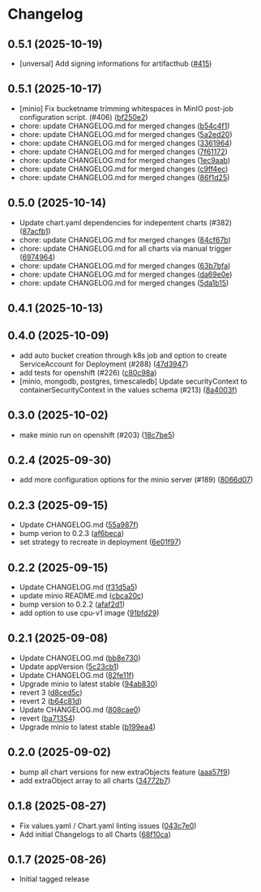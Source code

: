 # Changelog

## 0.5.1 (2025-10-19)

* [unversal] Add signing informations for artifacthub ([#415](https://github.com/CloudPirates-io/helm-charts/pull/415))

## 0.5.1 (2025-10-17)

*  [minio] Fix bucketname trimming whitespaces in MinIO post-job configuration script. (#406) ([bf250e2](https://github.com/CloudPirates-io/helm-charts/commit/bf250e2))
* chore: update CHANGELOG.md for merged changes ([b54c4f1](https://github.com/CloudPirates-io/helm-charts/commit/b54c4f1))
* chore: update CHANGELOG.md for merged changes ([5a2ed20](https://github.com/CloudPirates-io/helm-charts/commit/5a2ed20))
* chore: update CHANGELOG.md for merged changes ([3361964](https://github.com/CloudPirates-io/helm-charts/commit/3361964))
* chore: update CHANGELOG.md for merged changes ([7f61172](https://github.com/CloudPirates-io/helm-charts/commit/7f61172))
* chore: update CHANGELOG.md for merged changes ([1ec9aab](https://github.com/CloudPirates-io/helm-charts/commit/1ec9aab))
* chore: update CHANGELOG.md for merged changes ([c9ff4ec](https://github.com/CloudPirates-io/helm-charts/commit/c9ff4ec))
* chore: update CHANGELOG.md for merged changes ([86f1d25](https://github.com/CloudPirates-io/helm-charts/commit/86f1d25))

## 0.5.0 (2025-10-14)

* Update chart.yaml dependencies for indepentent charts (#382) ([87acfb1](https://github.com/CloudPirates-io/helm-charts/commit/87acfb1))
* chore: update CHANGELOG.md for merged changes ([84cf67b](https://github.com/CloudPirates-io/helm-charts/commit/84cf67b))
* chore: update CHANGELOG.md for all charts via manual trigger ([6974964](https://github.com/CloudPirates-io/helm-charts/commit/6974964))
* chore: update CHANGELOG.md for merged changes ([63b7bfa](https://github.com/CloudPirates-io/helm-charts/commit/63b7bfa))
* chore: update CHANGELOG.md for merged changes ([da69e0e](https://github.com/CloudPirates-io/helm-charts/commit/da69e0e))
* chore: update CHANGELOG.md for merged changes ([5da1b15](https://github.com/CloudPirates-io/helm-charts/commit/5da1b15))

## 0.4.1 (2025-10-13)


## 0.4.0 (2025-10-09)

* add auto bucket creation through k8s job and option to create ServiceAccount for Deployment (#288) ([47d3947](https://github.com/CloudPirates-io/helm-charts/commit/47d3947))
* add tests for openshift (#226) ([c80c98a](https://github.com/CloudPirates-io/helm-charts/commit/c80c98a))
*  [minio, mongodb, postgres, timescaledb] Update securityContext to containerSecurityContext in the values schema (#213) ([8a4003f](https://github.com/CloudPirates-io/helm-charts/commit/8a4003f))

## 0.3.0 (2025-10-02)

* make minio run on openshift (#203) ([18c7be5](https://github.com/CloudPirates-io/helm-charts/commit/18c7be5))

## 0.2.4 (2025-09-30)

* add more configuration options for the minio server (#189) ([8066d07](https://github.com/CloudPirates-io/helm-charts/commit/8066d07))

## 0.2.3 (2025-09-15)

* Update CHANGELOG.md ([55a987f](https://github.com/CloudPirates-io/helm-charts/commit/55a987f))
* bump verion to 0.2.3 ([af6beca](https://github.com/CloudPirates-io/helm-charts/commit/af6beca))
* set strategy to recreate in deployment ([6e01f97](https://github.com/CloudPirates-io/helm-charts/commit/6e01f97))

## 0.2.2 (2025-09-15)

* Update CHANGELOG.md ([f31d5a5](https://github.com/CloudPirates-io/helm-charts/commit/f31d5a5))
* update minio README.md ([cbca20c](https://github.com/CloudPirates-io/helm-charts/commit/cbca20c))
* bump version to 0.2.2 ([afaf2d1](https://github.com/CloudPirates-io/helm-charts/commit/afaf2d1))
* add option to use cpu-v1 image ([91bfd29](https://github.com/CloudPirates-io/helm-charts/commit/91bfd29))

## 0.2.1 (2025-09-08)

* Update CHANGELOG.md ([bb8e730](https://github.com/CloudPirates-io/helm-charts/commit/bb8e730))
* Update appVersion ([5c23cb1](https://github.com/CloudPirates-io/helm-charts/commit/5c23cb1))
* Update CHANGELOG.md ([82fe11f](https://github.com/CloudPirates-io/helm-charts/commit/82fe11f))
* Upgrade minio to latest stable ([94ab830](https://github.com/CloudPirates-io/helm-charts/commit/94ab830))
* revert 3 ([d8ced5c](https://github.com/CloudPirates-io/helm-charts/commit/d8ced5c))
* revert 2 ([b64c81d](https://github.com/CloudPirates-io/helm-charts/commit/b64c81d))
* Update CHANGELOG.md ([808cae0](https://github.com/CloudPirates-io/helm-charts/commit/808cae0))
* revert ([ba71354](https://github.com/CloudPirates-io/helm-charts/commit/ba71354))
* Upgrade minio to latest stable ([b199ea4](https://github.com/CloudPirates-io/helm-charts/commit/b199ea4))

## 0.2.0 (2025-09-02)

* bump all chart versions for new extraObjects feature ([aaa57f9](https://github.com/CloudPirates-io/helm-charts/commit/aaa57f9))
* add extraObject array to all charts ([34772b7](https://github.com/CloudPirates-io/helm-charts/commit/34772b7))

## 0.1.8 (2025-08-27)

* Fix values.yaml / Chart.yaml linting issues ([043c7e0](https://github.com/CloudPirates-io/helm-charts/commit/043c7e0))
* Add initial Changelogs to all Charts ([68f10ca](https://github.com/CloudPirates-io/helm-charts/commit/68f10ca))

## 0.1.7 (2025-08-26)

* Initial tagged release
